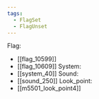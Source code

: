 ```yaml
---
tags:
  - FlagSet
  - FlagUnset
---
```

Flag:
- [[flag_10599]]
- [[flag_10609]]
System:
- [[system_40]]
Sound:
- [[sound_250]]
Look_point:
- [[m5501_look_point4]]
